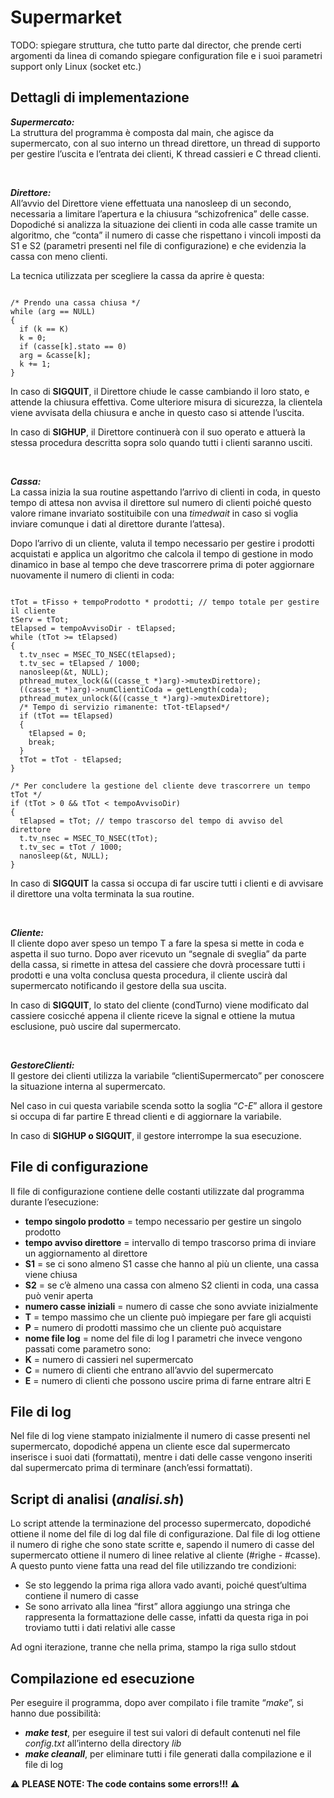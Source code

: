 # Supermarket

TODO: spiegare struttura, che tutto parte dal director, che prende certi argomenti da linea di comando
      spiegare configuration file e i suoi parametri
      support only Linux (socket etc.)

## Dettagli di implementazione

***Supermercato:*** \
La struttura del programma è composta dal main, che agisce da supermercato, con al suo interno un thread direttore, un thread di supporto per gestire l’uscita e l’entrata dei clienti, K thread cassieri e C thread clienti.

</br>

***Direttore:*** \
All’avvio del Direttore viene effettuata una nanosleep di un secondo, necessaria a limitare l’apertura e la chiusura “schizofrenica” delle casse.
Dopodiché si analizza la situazione dei clienti in coda alle casse tramite un algoritmo, che “conta” il numero di casse che rispettano i vincoli imposti da S1 e S2 (parametri presenti nel file di configurazione) e che evidenzia la cassa con meno clienti.

La tecnica utilizzata per scegliere la cassa da aprire è questa:
<pre><code>
/* Prendo una cassa chiusa */
while (arg == NULL)
{
  if (k == K)
  k = 0;
  if (casse[k].stato == 0)
  arg = &casse[k];
  k += 1;
}
</code></pre>

In caso di **SIGQUIT**, il Direttore chiude le casse cambiando il loro stato, e attende la chiusura effettiva. Come ulteriore misura di sicurezza, la clientela viene avvisata della chiusura e anche in questo caso si attende l’uscita. 

In caso di **SIGHUP**, il Direttore continuerà con il suo operato e attuerà la stessa procedura descritta sopra solo quando tutti i clienti saranno usciti.

</br>

***Cassa:*** \
La cassa inizia la sua routine aspettando l’arrivo di clienti in coda, in questo tempo di attesa non avvisa il direttore sul numero di clienti poiché questo valore rimane invariato sostituibile con una *timedwait* in caso si voglia inviare comunque i dati al direttore durante l’attesa).

Dopo l’arrivo di un cliente, valuta il tempo necessario per gestire i prodotti acquistati e applica un algoritmo che calcola il tempo di gestione in modo dinamico in base al tempo che deve trascorrere prima di poter aggiornare nuovamente il numero di clienti in coda:
<pre><code>
tTot = tFisso + tempoProdotto * prodotti; // tempo totale per gestire il cliente
tServ = tTot;
tElapsed = tempoAvvisoDir - tElapsed;
while (tTot >= tElapsed)
{
  t.tv_nsec = MSEC_TO_NSEC(tElapsed);
  t.tv_sec = tElapsed / 1000;
  nanosleep(&t, NULL);
  pthread_mutex_lock(&((casse_t *)arg)->mutexDirettore);
  ((casse_t *)arg)->numClientiCoda = getLength(coda);
  pthread_mutex_unlock(&((casse_t *)arg)->mutexDirettore);
  /* Tempo di servizio rimanente: tTot-tElapsed*/
  if (tTot == tElapsed)
  {
    tElapsed = 0;
    break;
  }
  tTot = tTot - tElapsed;
}
  
/* Per concludere la gestione del cliente deve trascorrere un tempo tTot */
if (tTot > 0 && tTot < tempoAvvisoDir)
{
  tElapsed = tTot; // tempo trascorso del tempo di avviso del direttore
  t.tv_nsec = MSEC_TO_NSEC(tTot);
  t.tv_sec = tTot / 1000;
  nanosleep(&t, NULL);
}
</code></pre>

In caso di **SIGQUIT** la cassa si occupa di far uscire tutti i clienti e di avvisare il direttore una volta terminata la sua routine.

</br>

***Cliente:*** \
Il cliente dopo aver speso un tempo T a fare la spesa si mette in coda e aspetta il suo turno.
Dopo aver ricevuto un “segnale di sveglia” da parte della cassa, si rimette in attesa del cassiere che dovrà processare tutti i prodotti e una volta conclusa questa procedura, il cliente uscirà dal supermercato notificando il gestore della sua uscita.

In caso di **SIGQUIT**, lo stato del cliente (condTurno) viene modificato dal cassiere cosicché appena il cliente riceve la signal e ottiene la mutua esclusione, può uscire dal supermercato.

</br>

***GestoreClienti:*** \
Il gestore dei clienti utilizza la variabile “clientiSupermercato” per conoscere la situazione interna al supermercato.

Nel caso in cui questa variabile scenda sotto la soglia “*C-E*” allora il gestore si occupa di far partire E thread clienti e di aggiornare la variabile.

In caso di **SIGHUP o SIGQUIT**, il gestore interrompe la sua esecuzione.

## File di configurazione
Il file di configurazione contiene delle costanti utilizzate dal programma durante l’esecuzione:
- **tempo singolo prodotto** = tempo necessario per gestire un singolo prodotto
- **tempo avviso direttore** = intervallo di tempo trascorso prima di inviare un aggiornamento al direttore
- **S1** = se ci sono almeno S1 casse che hanno al più un cliente, una cassa viene chiusa
- **S2** = se c’è almeno una cassa con almeno S2 clienti in coda, una cassa può venir aperta
- **numero casse iniziali** = numero di casse che sono avviate inizialmente
- **T** = tempo massimo che un cliente può impiegare per fare gli acquisti
- **P** = numero di prodotti massimo che un cliente può acquistare
- **nome file log** = nome del file di log
I parametri che invece vengono passati come parametro sono:
- **K** = numero di cassieri nel supermercato
- **C** = numero di clienti che entrano all’avvio del supermercato
- **E** = numero di clienti che possono uscire prima di farne entrare altri E

## File di log
Nel file di log viene stampato inizialmente il numero di casse presenti nel supermercato, dopodiché appena un cliente esce dal supermercato inserisce i suoi dati (formattati), mentre i dati delle casse vengono inseriti dal supermercato prima di terminare (anch’essi formattati).

## Script di analisi (*analisi.sh*)
Lo script attende la terminazione del processo supermercato, dopodiché ottiene il nome del file di log dal file di configurazione.
Dal file di log ottiene il numero di righe che sono state scritte e, sapendo il numero di casse del supermercato ottiene il numero di linee relative al cliente (#righe - #casse). A questo punto viene fatta una read del file utilizzando tre condizioni:
- Se sto leggendo la prima riga allora vado avanti, poiché quest’ultima contiene il numero di casse
- Se sono arrivato alla linea “first” allora aggiungo una stringa che rappresenta la formattazione delle casse, infatti da questa riga in poi troviamo tutti i dati relativi alle casse 

Ad ogni iterazione, tranne che nella prima, stampo la riga sullo stdout

## Compilazione ed esecuzione
Per eseguire il programma, dopo aver compilato i file tramite “*make*”, si hanno due possibilità:
- ***make test***, per eseguire il test sui valori di default contenuti nel file *config.txt* all’interno della directory *lib*
- ***make cleanall***, per eliminare tutti i file generati dalla compilazione e il file di log


:warning: **PLEASE NOTE: The code contains some errors!!!** :warning:
